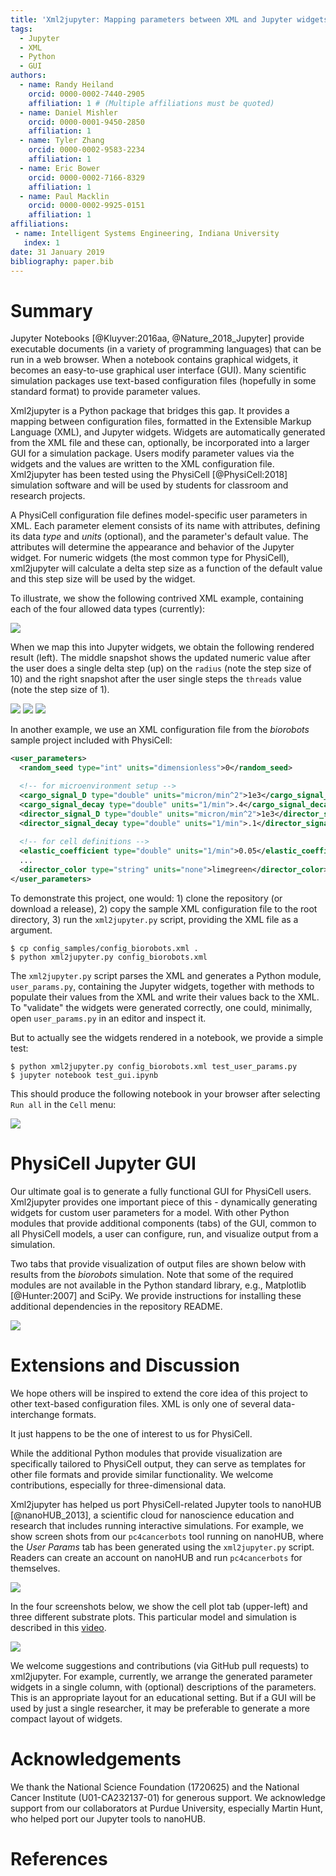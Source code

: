 ```yaml
---
title: 'Xml2jupyter: Mapping parameters between XML and Jupyter widgets'
tags:
  - Jupyter
  - XML
  - Python
  - GUI
authors:
  - name: Randy Heiland
    orcid: 0000-0002-7440-2905
    affiliation: 1 # (Multiple affiliations must be quoted)
  - name: Daniel Mishler
    orcid: 0000-0001-9450-2850
    affiliation: 1 
  - name: Tyler Zhang
    orcid: 0000-0002-9583-2234
    affiliation: 1 
  - name: Eric Bower
    orcid: 0000-0002-7166-8329
    affiliation: 1 
  - name: Paul Macklin
    orcid: 0000-0002-9925-0151
    affiliation: 1
affiliations:
 - name: Intelligent Systems Engineering, Indiana University
   index: 1
date: 31 January 2019
bibliography: paper.bib
---
```


# Summary

Jupyter Notebooks [@Kluyver:2016aa, @Nature_2018_Jupyter] provide executable documents (in a variety of programming languages) that can be run in a web browser. 
When a notebook contains
graphical widgets, it becomes an easy-to-use graphical user interface (GUI).
Many scientific simulation packages use
text-based configuration files (hopefully in some standard format) to provide parameter values.
<!-- For many users, especially novice users, editing such a configuration file can be burdensome. -->
Xml2jupyter is a Python package that bridges this gap. It provides a mapping between configuration files, formatted in 
the Extensible Markup Language (XML), and Jupyter widgets. Widgets are automatically generated from the XML
file and these can, optionally, be incorporated into a larger GUI for a simulation package. 
Users modify parameter values via the widgets 
and the values are written to the XML configuration file. 
Xml2jupyter has been tested using the PhysiCell [@PhysiCell:2018] simulation software
and will be used by students for classroom and research projects.

A PhysiCell configuration file defines model-specific user parameters in XML. Each parameter element
consists of its name with attributes, defining its data *type* and *units* (optional), 
and the parameter's default value. The attributes will determine the appearance and 
behavior of the Jupyter widget. For numeric widgets (the most common type for PhysiCell), 
xml2jupyter will calculate a delta step size as a function of the default value and this 
step size will be used by the widget.

<!-- 
```xml
<user_parameters>
  <answer type="int" units="Triganic Pu">42</answer> 
  <author type="string">DNA</author>
  <enjoyed type="boolean">True</enjoyed>
</user_parameters>
```
-->
To illustrate, we show the following contrived XML example, containing each of the four 
allowed data types (currently): 

![](images/silly_xml-60.png)

When we map this into Jupyter widgets, we obtain the following rendered result (left). The
middle snapshot shows the updated numeric value after the user does a single delta step (up) on the `radius` (note the step size of 10)
and the right snapshot after the user single steps the `threads` value (note the step size of 1).

![](images/silly1-50.png)
![](images/silly2-50.png)
![](images/silly3-50.png)

In another example, we use an XML configuration file from the
*biorobots* sample project included with PhysiCell:

```xml
<user_parameters>
  <random_seed type="int" units="dimensionless">0</random_seed> 

  <!-- for microenvironment setup --> 
  <cargo_signal_D type="double" units="micron/min^2">1e3</cargo_signal_D>
  <cargo_signal_decay type="double" units="1/min">.4</cargo_signal_decay>
  <director_signal_D type="double" units="micron/min^2">1e3</director_signal_D>
  <director_signal_decay type="double" units="1/min">.1</director_signal_decay>
  
  <!-- for cell definitions -->
  <elastic_coefficient type="double" units="1/min">0.05</elastic_coefficient>
  ... 
  <director_color type="string" units="none">limegreen</director_color>
</user_parameters>
```

To demonstrate this project, one would: 1) clone the repository (or download a release), 
2) copy the sample XML configuration file to the root directory, 3) run the 
`xml2jupyter.py` script, providing the XML file as a argument.
```
$ cp config_samples/config_biorobots.xml .
$ python xml2jupyter.py config_biorobots.xml 
```
The `xml2jupyter.py` script parses the XML and generates a Python 
module, `user_params.py`, containing the Jupyter widgets, together with methods to populate 
their values from the XML and write their values back to the XML. 
To "validate" the widgets were generated correctly, one could, minimally, open `user_params.py` 
in an editor and inspect it.
<!-- One could then inspect it in an editor to "verify" it is correct.  -->

But to actually see the widgets rendered in a notebook, we provide a simple test:
```
$ python xml2jupyter.py config_biorobots.xml test_user_params.py
$ jupyter notebook test_gui.ipynb
```
This should produce the following notebook in your browser after selecting `Run all` in the `Cell` menu:

![](images/test_screen.png)


# PhysiCell Jupyter GUI

Our ultimate goal is to generate a fully functional GUI for PhysiCell users. Xml2jupyter provides one
important piece of this - dynamically generating widgets for custom user parameters for a model.
With other Python modules that provide additional components (tabs) of the GUI, common to all PhysiCell
models, a user can configure, run, and visualize output from a simulation.
<!-- (we currently assume the user will run the simulation from a shell window).  -->
Two tabs that provide
visualization of output files are shown below with results from the *biorobots* simulation.
Note that some of the required modules are not available in the Python
standard library, e.g., Matplotlib [@Hunter:2007] and SciPy.
We provide instructions for 
installing these additional dependencies in the repository README.

<!--
![](images/biorobots_cells.png)
![](images/biorobots_substrates.png)
![](images/biorobots_2x1_crop.png)
-->
![](images/biorobots_2x1b.png)

<!-- 
-![](images/heterogeneity_params.png)
The images above show hetero...  -->

# Extensions and Discussion

We hope others will be inspired to extend the core idea of this project to other text-based 
configuration files. XML is only one of several data-interchange formats. 
<!-- https://insights.dice.com/2018/01/05/5-xml-alternatives-to-consider-in-2018/ -->
It just happens to be the one of interest to us for PhysiCell.

While the additional Python modules that provide visualization are specifically tailored to PhysiCell
output, they can serve as templates for other file formats and provide similar functionality.
We welcome contributions, especially for three-dimensional data.

Xml2jupyter has helped us port PhysiCell-related Jupyter tools to nanoHUB [@nanoHUB_2013], 
a scientific cloud for nanoscience education and research that includes running 
interactive <!-- or batch --> simulations. For example, we show screen shots from our `pc4cancerbots`
tool running on nanoHUB, where the *User Params* tab has been generated using the 
`xml2jupyter.py` script. Readers can create an account on nanoHUB and run `pc4cancerbots` for themselves.

![](images/nanohub_params.png)

<!--
![](images/nanohub_cells.png)

![](images/nanohub_o2.png)

![](images/nanohub_chemo.png)

![](images/nanohub_therap.png)
-->

In the four screenshots below, we show the cell plot tab (upper-left) and three different substrate plots.
This particular model and simulation is described in this [video](https://www.youtube.com/watch?v=wuDZ40jW__M).

![](images/nano_2x2.png)

We welcome suggestions and contributions (via GitHub pull requests) to xml2jupyter.
For example, currently, we arrange the generated parameter widgets in a single column, with (optional) descriptions of the
parameters. This is an appropriate layout for an educational setting. But if a GUI will be used by just a single
researcher, it may be preferable to generate a more compact layout of widgets.
<!-- Suggestions for additional visualization functionality are also welcome. -->

# Acknowledgements

We thank the National Science Foundation (1720625) and the
National Cancer Institute (U01-CA232137-01) for generous support.
We acknowledge support from our collaborators at Purdue University, especially Martin Hunt, who 
helped port our Jupyter tools to nanoHUB.

# References

